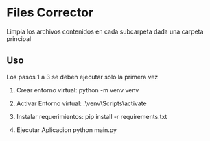 # Files Corrector 
Limpia los archivos contenidos en cada subcarpeta dada una carpeta principal 

## Uso 
Los pasos 1 a 3 se deben ejecutar solo la primera vez 

1. Crear entorno virtual: 
    python -m venv venv
    
2. Activar Entorno virtual: 
    .\venv\Scripts\activate

3. Instalar requerimientos: 
    pip install -r requirements.txt

4. Ejecutar Aplicacion 
    python main.py 
